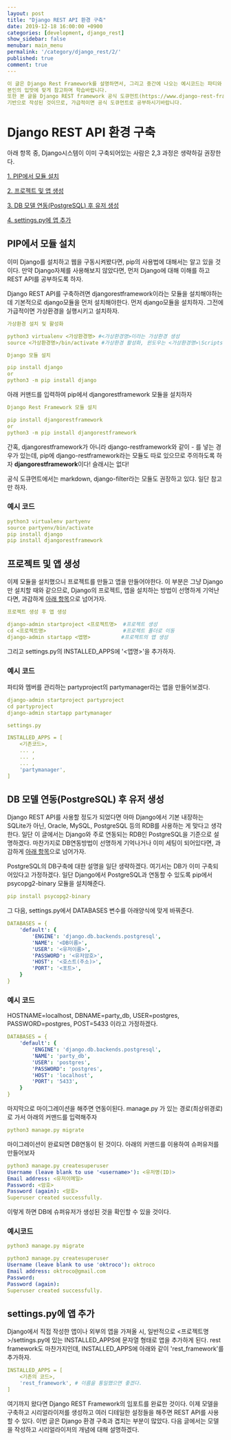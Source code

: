 ```yaml
---
layout: post
title: "Django REST API 환경 구축"
date: 2019-12-18 16:00:00 +0900
categories: [development, django_rest]
show_sidebar: false
menubar: main_menu
permalink: '/category/django_rest/2/'
published: true
comment: true
---
```


```yml
이 글은 Django Rest Framework를 설명하면서, 그리고 중간에 나오는 예시코드는 파티와 멤버를 관리하는 서비스로 작성될 것입니다.
본인의 입맛에 맞게 참고하며 학습바랍니다.
또한 본 글을 Django REST framework 공식 도큐먼트(https://www.django-rest-framework.org/)를
기반으로 작성된 것이므로, 가급적이면 공식 도큐먼트로 공부하시기바랍니다.
```

# Django REST API 환경 구축

아래 항목 중, Django시스템이 이미 구축되어있는 사람은 2,3 과정은 생략하길 권장한다.

[1. PIP에서 모듈 설치](##PIP에서-모듈-설치)

[2. 프로젝트 및 앱 생성](##프로젝트-및-앱-생성)

[3. DB 모델 연동(PostgreSQL) 후 유저 생성](##DB-모델-연동(PostgreSQL)-후-유저-생성)

[4. settings.py에 앱 추가](##settings.py에-앱-추가)

## PIP에서 모듈 설치

이미 Django를 설치하고 웹을 구동시켜봤다면, pip의 사용법에 대해서는 알고 있을 것이다.
만약 Django자체를 사용해보지 않았다면, 먼저 Django에 대해 이해를 하고 REST API를 공부하도록 하자.

Django REST API를 구축하려면 djangorestframework이라는 모듈을 설치해야하는데
기본적으로 django모듈을 먼저 설치해야한다.
먼저 django모듈을 설치하자.
그전에 가급적이면 가상환경을 실행시키고 설치하자.
```yml
가상환경 설치 및 활성화

python3 virtualenv <가상환경명> #<가상환경명>이라는 가상환경 생성
source <가상환경명>/bin/activate #가상환경 활성화, 윈도우는 <가상환경명>\Scripts\activate
```
```yml
Django 모듈 설치

pip install django
or 
python3 -m pip install django
```
아래 커맨드를 입력하여 pip에서 djangorestframework 모듈을 설치하자
```yml
Django Rest Framework 모듈 설치

pip install djangorestframework
or
python3 -m pip install djangorestframework
```
간혹, djangorestframework가 아니라 django-restframework와 같이 - 를 넣는 경우가 있는데,
pip에 django-restframework라는 모듈도 따로 있으므로 주의하도록 하자
**djangorestframework**이다! 슬래시는 없다!

공식 도큐먼트에서는 markdown, django-filter라는 모듈도 권장하고 있댜. 일단 참고만 하자.

### 예시 코드
```yml
python3 virtualenv partyenv
source partyenv/bin/activate
pip install django
pip install djangorestframework
```

## 프로젝트 및 앱 생성

이제 모듈을 설치했으니 프로젝트를 만들고 앱을 만들어야한다. 이 부분은 그냥 Django만 설치할 때와 같으므로,
Django의 프로젝트, 앱을 설치하는 방법이 선명하게 기억난다면, 과감하게 [아래 항목](##DB-모델-연동(PostgreSQL)-후-유저-생성)으로 넘어가자.

```yml
프로젝트 생성 후 앱 생성

django-admin startproject <프로젝트명>  #프로젝트 생성
cd <프로젝트명>                         #프로젝트 폴더로 이동
django-admin startapp <앱명>          #프로젝트의 앱 생성
```

그리고 settings.py의 INSTALLED_APPS에 '<앱명>'을 추가하자.

### 예시 코드
파티와 멤버를 관리하는 partyproject의 partymanager라는 앱을 만들어보겠다.

```yml
django-admin startproject partyproject
cd partyproject
django-admin startapp partymanager
```

```yml
settings.py

INSTALLED_APPS = [
    <기존코드>,
    ... ,
    ... ,
    ... ,
    'partymanager',
]
```

## DB 모델 연동(PostgreSQL) 후 유저 생성

Django REST API를 사용할 정도가 되었다면 아마 Django에서 기본 내장하는 SQLite가 아닌,
Oracle, MySQL, PostgreSQL 등의 RDB를 사용하는 게 맞다고 생각한다.
일단 이 글에서는 Django와 주로 연동되는 RDB인 PostgreSQL을 기준으로 설명하겠다.
마찬가지로 DB연동방법이 선명하게 기억나거나 이미 세팅이 되어있다면, 과감하게 [아래 항목](##settings.py에-앱-추가)으로 넘어가자.

PostgreSQL의 DB구축에 대한 설명을 일단 생략하겠다. 
여기서는 DB가 이미 구축되어있다고 가정하겠다.
일단 Django에서 PostgreSQL과 연동할 수 있도록 pip에서 psycopg2-binary 모듈을 설치해준다.
```yml
pip install psycopg2-binary
```
그 다음, settings.py에서 DATABASES 변수를 아래양식에 맞게 바꿔준다.

```yml
DATABASES = {
    'default': {
        'ENGINE': 'django.db.backends.postgresql',
        'NAME': '<DB이름>',
        'USER': '<유저이름>',
        'PASSWORD': '<유저암호>',
        'HOST': '<호스트(주소)>',
        'PORT': '<포트>',
    }
}
```

### 예시 코드
HOSTNAME=localhost, DBNAME=party_db, USER=postgres, PASSWORD=postgres, POST=5433
이라고 가정하겠다.

```yml
DATABASES = {
    'default': {
        'ENGINE': 'django.db.backends.postgresql',
        'NAME': 'party_db',
        'USER': 'postgres',
        'PASSWORD': 'postgres',
        'HOST': 'localhost',
        'PORT': '5433',
    }
}
```

마지막으로 마이그레이션을 해주면 연동이된다.
manage.py 가 있는 경로(최상위경로)로 가서 아래의 커맨드를 입력해주자
```yml
python3 manage.py migrate
```
마이그레이션이 완료되면 DB연동이 된 것이다.
아래의 커맨드를 이용하여 슈퍼유저를 만들어보자
```yml
python3 manage.py createsuperuser
Username (leave blank to use '<username>'): <유저명(ID)>
Email address: <유저이메일>
Password: <암호>
Password (again): <암호>
Superuser created successfully.
```
이렇게 하면 DB에 슈퍼유저가 생성된 것을 확인할 수 있을 것이다.

### 예시코드
```yml
python3 manage.py migrate

python3 manage.py createsuperuser
Username (leave blank to use 'oktroco'): oktroco
Email address: oktroco@gmail.com
Password: 
Password (again): 
Superuser created successfully.
```

## settings.py에 앱 추가

Django에서 직접 작성한 앱이나 외부의 앱을 가져올 시,
일반적으로 <프로젝트명>/settings.py에 있는 INSTALLED_APPS에 문자열 형태로 앱을 추가하게 된다.
rest framework도 마찬가지인데, INSTALLED_APPS에 아래와 같이 'rest_framework'를 추가하자.

```yml
INSTALLED_APPS = [
    <기존의 코드>,
    'rest_framework', # 이름을 통일했으면 좋겠다.
]
```

여기까지 왔다면 Django REST Framework의 임포트를 완료한 것이다. 이제 모델을 구축하고 시리얼라이저를 생성하고 여러 디테일한 설정들을 해주면 REST API를 사용할 수 있다. 이번 글은 Django 환경 구축과 겹치는 부분이 많았다. 다음 글에서는 모델을 작성하고 시리얼라이저의 개념에 대해 설명하겠다.